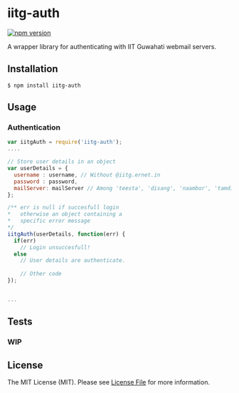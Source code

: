iitg-auth
=========
[![npm version](https://badge.fury.io/js/iitg-auth.svg)](https://badge.fury.io/js/iitg-auth)

A wrapper library for authenticating with IIT Guwahati webmail servers.

## Installation

  ```
  $ npm install iitg-auth
  ```
## Usage

 ### Authentication
  ```javascript
  var iitgAuth = require('iitg-auth');
  ....
  
  // Store user details in an object
  var userDetails = {
    username : username, // Without @iitg.ernet.in
    password : password,
    mailServer: mailServer // Among 'teesta', 'disang', 'naambor', 'tamdil', 'dikrong'
  };
  
  /** err is null if succesfull login
  *   otherwise an object containing a
  *   specific error message
  */
  iitgAuth(userDetails, function(err) {
    if(err)
      // Login unsuccesfull!
    else
      // User details are authenticate.
      
      // Other code
  }); 
  
  
  ...
  ```

## Tests

  ### WIP
  
## License

The MIT License (MIT). Please see [License File](LICENSE) for more information.
